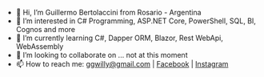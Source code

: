 - 👋 Hi, I’m Guillermo Bertolaccini from Rosario - Argentina
- 👀 I’m interested in C# Programming, ASP.NET Core, PowerShell, SQL, BI, Cognos and more
- 🌱 I’m currently learning C#, Dapper ORM, Blazor, Rest WebApi, WebAssembly
- 💞️ I’m looking to collaborate on ... not at this moment
- 📫 How to reach me: ggwilly@gmail.com | [Facebook](https://www.facebook.com/guillermo.bertolaccini) | [Instagram](https://www.instagram.com/ggwilly.ok)

<!---
ggwilly/ggwilly is a ✨ special ✨ repository because its `README.md` (this file) appears on your GitHub profile.
You can click the Preview link to take a look at your changes.
--->
